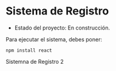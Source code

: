 <h1> Sistema de Registro </h1>

- Estado del proyecto: En construcción. 

Para ejecutar el sistema, debes poner:

```npm install react``` 

Sistemna de Registro 2 

